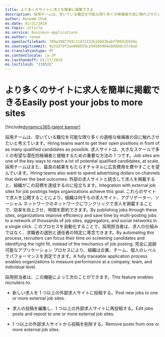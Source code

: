 ```yaml
---
title: より多くのサイトに求人を簡単に掲載できる
description: 採用チームは、空いている職位を可能な限り多くの候補者の目に触れさせたいと考えています。
author: ReneeW-CPub
ms.date: 01/21/2019
ms.topic: article
ms.service: business-applications
ms.author: renwe
ms.openlocfilehash: 789a3987793c21472132b169d3babf700325939e
ms.sourcegitcommit: 9a31d79f2ae098559c294503984e0d9ddc37c0ad
ms.translationtype: HT
ms.contentlocale: ja-JP
ms.lasthandoff: 01/17/2019
ms.locfileid: "210515"
---
```

#  <a name="easily-post-your-jobs-to-more-sites"></a><span data-ttu-id="cd3e0-103">より多くのサイトに求人を簡単に掲載できる</span><span class="sxs-lookup"><span data-stu-id="cd3e0-103">Easily post your jobs to more sites</span></span> 
[!include[dynamics365-talent banner](../../includes/dynamics365-talent.md)]





<span data-ttu-id="cd3e0-104">採用チームは、空いている職位を可能な限り多くの適格な候補者の目に触れさせたいと考えています。</span><span class="sxs-lookup"><span data-stu-id="cd3e0-104">Hiring teams want to get their open positions in front of as many qualified candidates as possible.</span></span> <span data-ttu-id="cd3e0-105">求人サイトは、大きなスケールで多くの有望な潜在的候補者と接触するための重要な方法の 1 つです。</span><span class="sxs-lookup"><span data-stu-id="cd3e0-105">Job sites are one of the key ways to reach a lot of potential qualified candidates, at scale.</span></span> <span data-ttu-id="cd3e0-106">採用チームはまた、最良の結果をもたらすチャネルに広告費用を費やすことを望んでいます。</span><span class="sxs-lookup"><span data-stu-id="cd3e0-106">Hiring teams also want to spend advertising dollars on channels that deliver the best outcomes.</span></span> <span data-ttu-id="cd3e0-107">外部の求人サイトと統合して求人を掲載すると、組織がこの目標を達成するのに役立ちます。</span><span class="sxs-lookup"><span data-stu-id="cd3e0-107">Integration with external job sites for job postings helps organizations achieve this goal.</span></span> <span data-ttu-id="cd3e0-108">これらのサイトで求人を公開することにより、組織は何千もの求人サイト、アグリゲーター、ソーシャル ネットワークのネットワークにワンクリックで求人を掲載することで、効率を向上させ、時間を節約できます。</span><span class="sxs-lookup"><span data-stu-id="cd3e0-108">By publishing jobs through these sites, organizations improve efficiency and save time by multi-posting jobs to a network of thousands of job sites, aggregators, and social networks in a single click.</span></span> <span data-ttu-id="cd3e0-109">このプロセスを自動化することで、採用担当者は、求人の仕組みではなく、求職者の選別と適任者の特定に専念できます。</span><span class="sxs-lookup"><span data-stu-id="cd3e0-109">By automating this process, recruiters can focus their time on screening candidates and identifying the right fit, instead of the mechanics of job posting.</span></span> <span data-ttu-id="cd3e0-110">完全に追跡可能なアプリケーション プロセスにより、組織は企業、チーム、個人のレベルでパフォーマンスを測定できます。</span><span class="sxs-lookup"><span data-stu-id="cd3e0-110">A fully traceable application process enables organizations to measure performance at a company, team, and individual level.</span></span>

<span data-ttu-id="cd3e0-111">採用担当者は、この機能によって次のことができます。</span><span class="sxs-lookup"><span data-stu-id="cd3e0-111">This feature enables recruiters to:</span></span>

-   <span data-ttu-id="cd3e0-112">新しい求人を 1 つ以上の外部求人サイトに投稿する。</span><span class="sxs-lookup"><span data-stu-id="cd3e0-112">Post new jobs to one or more external job sites.</span></span>

-   <span data-ttu-id="cd3e0-113">求人の投稿を編集し、1 つ以上の外部求人サイトに再投稿する。</span><span class="sxs-lookup"><span data-stu-id="cd3e0-113">Edit jobs posts and repost to one or more external job sites.</span></span>

-   <span data-ttu-id="cd3e0-114">1 つ以上の外部求人サイトから投稿を削除する。</span><span class="sxs-lookup"><span data-stu-id="cd3e0-114">Remove posts from one or more external job sites.</span></span>
